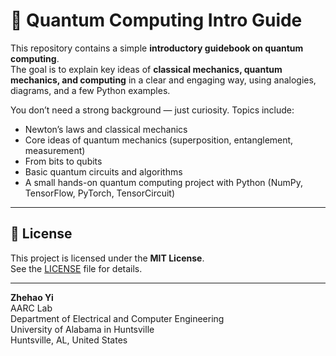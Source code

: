 # 📘 Quantum Computing Intro Guide

This repository contains a simple **introductory guidebook on quantum computing**.  
The goal is to explain key ideas of **classical mechanics, quantum mechanics, and computing** in a clear and engaging way, using analogies, diagrams, and a few Python examples.  

You don’t need a strong background — just curiosity. Topics include:
- Newton’s laws and classical mechanics  
- Core ideas of quantum mechanics (superposition, entanglement, measurement)  
- From bits to qubits  
- Basic quantum circuits and algorithms  
- A small hands-on quantum computing project with Python (NumPy, TensorFlow, PyTorch, TensorCircuit)  

---

## 📜 License

This project is licensed under the **MIT License**.  
See the [LICENSE](LICENSE) file for details.  

---

**Zhehao Yi**  
AARC Lab  
Department of Electrical and Computer Engineering  
University of Alabama in Huntsville  
Huntsville, AL, United States  
